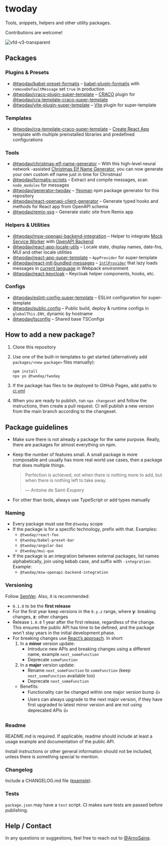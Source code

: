 # twoday

Tools, snippets, helpers and other utility packages.

Contributions are welcome!

![vfd-v3-transparent](https://user-images.githubusercontent.com/93318583/139236084-749639e8-c743-4c1b-9259-bfa26c251d00.png)

## Packages

### Plugins & Presets

- [@twoday/babel-preset-formatjs](/packages/babel-preset-formatjs) – [babel-plugin-formatjs](https://formatjs.io/docs/tooling/babel-plugin/) with `removeDefaultMessage` set `true` in production
- [@twoday/craco-plugin-super-template](/packages/craco-plugin-super-template) – [CRACO](https://github.com/gsoft-inc/craco) plugin for [@twoday/cra-template-craco-super-template](/packages/cra-template-craco-super-template)
- [@twoday/vite-plugin-super-template](/packages/vite-plugin-super-template) – [Vite](https://vitejs.dev/) plugin for super-template

### Templates

- [@twoday/cra-template-craco-super-template](/packages/cra-template-craco-super-template) – [Create React App](https://create-react-app.dev/) template with multiple preinstalled libraries and predefined configurations

### Tools

- [@twoday/christmas-elf-name-generator](/packages/christmas-elf-name-generator) – With this high-level neural network -assisted [Christmas Elf Name Generator](https://twoday-as.github.io/twoday/christmas-elf-name-generator/), you can now generate your own custom elf name just in time for Christmas!
- [@twoday/formatjs-scripts](/packages/formatjs-scripts) – Extract and compile messages, scan `node_modules` for messages
- [@twoday/generator-twoday](/packages/generator-twoday) – [Yeoman](https://yeoman.io) npm package generator for this repository
- [@twoday/react-openapi-client-generator](/packages/react-openapi-client-generator) – Generate typed hooks and methods for React app from OpenAPI schema
- [@twoday/remix-ssg](/packages/remix-ssg) – Generate static site from Remix app

### Helpers & Utilities

- [@twoday/msw-openapi-backend-integration](/packages/msw-openapi-backend-integration) – Helper to integrate [Mock Service Worker](https://mswjs.io/) with [OpenAPI Backend](https://github.com/anttiviljami/openapi-backend)
- [@twoday/react-app-locale-utils](/packages/react-app-locale-utils) – Locale state, display names, date-fns, MUI and other locale utilities
- [@twoday/react-app-super-template](/packages/react-app-super-template) – `AppProvider` for super-template
- [@twoday/react-intl-bundled-messages](/packages/react-intl-bundled-messages) – [`IntlProvider`](https://formatjs.io/docs/react-intl/components/) that lazy loads messages in [current language](/packages/react-app-locale-utils#usage) in Webpack environment
- [@twoday/react-keycloak](/packages/react-keycloak) – Keycloak helper components, hooks, etc.

### Configs

- [@twoday/eslint-config-super-template](/packages/eslint-config-super-template) – ESLint configuration for super-template
- [@twoday/public.config](/packages/public.config) – Public build, deploy & runtime configs in `globalThis.ENV`, dynamic by hostname
- [@twoday/tsconfig](/packages/tsconfig) – Shared base TSConfigs

## How to add a new package?

1. Clone this repository
2. Use one of the built-in templates to get started (alternatively add `packages/<new-package>` files manually):

   ```sh
   npm install
   npx yo @twoday/twoday
   ```

3. If the package has files to be deployed to GitHub Pages, add paths to [ci.yml](.github/workflows/ci.yml#L45)
4. When you are ready to publish, run `npx changeset` and follow the instructions, then create a pull request. CI will publish a new version from the main branch according to the changeset.

## Package guidelines

- Make sure there is not already a package for the same purpose. Really, there are packages for almost everything on npm.
- Keep the number of features small. A small package is more composable and usually has more real world use cases, then a package that does multiple things.

  > Perfection is achieved, not when there is nothing more to add, but when there is nothing left to take away.
  >
  > — Antoine de Saint-Exupery

- For other than tools, always use TypeScript or add types manually

### Naming

- Every package must use the `@twoday` scope
- If the package is for a specific technology, prefix with that. Examples:
  - `@twoday/react-foo`
  - `@twoday/babel-preset-bar`
  - `@twoday/angular-baz`
  - `@twoday/mui-qux`
- If the package is an integration between external packages, list names alphabetically, join using kebab case, and suffix with `-integration`. Example:
  - `@twoday/msw-openapi-backend-integration`

### Versioning

Follow [SemVer](https://semver.org/). Also, it is recommended:

- `0.1.0` to be the **first release**
- For the first year keep versions in the `0.y.z` range, where **y**: breaking changes, **z**: other changes
- Release `1.0.0` 1 year after the first release, regardless of the change. This ensures the public API has time to be defined, and the package won't stay years in the initial development phase.
- For breaking changes use [React’s approach](https://reactjs.org/blog/2016/02/19/new-versioning-scheme.html#breaking-changes). In short:
  1. In a **minor** version update:
     - Introduce new APIs and breaking changes using a different name, example `next_someFunction`
     - Deprecate `someFunction`
  2. In a **major** version update:
     - Rename `next_someFunction` to `someFunction` (keep `next_someFunction` available too)
     - Deprecate `next_someFunction`
  - Benefits:
    - Functionality can be changed within one major version bump 👍
    - Users can always upgrade to the next major version, if they have first upgraded to latest minor version and are not using deprecated APIs 👍

### Readme

README.md is required. If applicable, readme should include at least a usage example and documentation of the public API.

Install instructions or other general information should not be included, unless there is something special to mention.

### Changelog

Include a CHANGELOG.md file ([example](/packages/react-app-locale-utils/CHANGELOG.md)).

### Tests

`package.json` may have a `test` script. CI makes sure tests are passed before publishing.

## Help / Contact

In any questions or suggestions, feel free to reach out to [@ArnoSaine](https://github.com/ArnoSaine).
